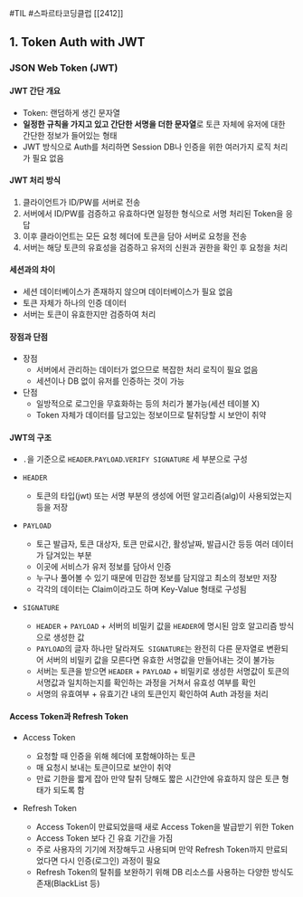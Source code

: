 #TIL #스파르타코딩클럽 [[2412]]

## 1. Token Auth with JWT
### JSON Web Token (JWT)
#### JWT 간단 개요
- Token: 랜덤하게 생긴 문자열
- **일정한 규칙을 가지고 있고 간단한 서명을 더한 문자열**로 토큰 자체에 유저에 대한 간단한 정보가 들어있는 형태
- JWT 방식으로 Auth를 처리하면 Session DB나 인증을 위한 여러가지 로직 처리가 필요 없음

#### JWT 처리 방식
1. 클라이언트가 ID/PW를 서버로 전송
2. 서버에서 ID/PW를 검증하고 유효하다면 일정한 형식으로 서명 처리된 Token을 응답
3. 이후 클라이언트는 모든 요청 헤더에 토큰을 담아 서버로 요청을 전송
4. 서버는 해당 토큰의 유효성을 검증하고 유저의 신원과 권한을 확인 후 요청을 처리

#### 세션과의 차이
- 세션 데이터베이스가 존재하지 않으며 데이터베이스가 필요 없음
- 토큰 자체가 하나의 인증 데이터
- 서버는 토큰이 유효한지만 검증하여 처리

#### 장점과 단점
- 장점
	- 서버에서 관리하는 데이터가 없으므로 복잡한 처리 로직이 필요 없음
	- 세션이나 DB 없이 유저를 인증하는 것이 가능
- 단점
	- 일방적으로 로그인을 무효화하는 등의 처리가 불가능(세션 테이블 X)
	- Token 자체가 데이터를 담고있는 정보이므로 탈취당할 시 보안이 취약

#### JWT의 구조
- `.`을 기준으로 `HEADER`.`PAYLOAD`.`VERIFY SIGNATURE` 세 부분으로 구성

- `HEADER`
	- 토큰의 타입(jwt) 또는 서명 부분의 생성에 어떤 알고리즘(alg)이 사용되었는지 등을 저장

- `PAYLOAD`
	- 토근 발급자, 토큰 대상자, 토큰 만료시간, 활성날짜, 발급시간 등등 여러 데이터가 담겨있는 부분
	- 이곳에 서비스가 유저 정보를 담아서 인증
	- 누구나 풀어볼 수 있기 때문에 민감한 정보를 담지않고 최소의 정보만 저장
	- 각각의 데이터는 Claim이라고도 하며 Key-Value 형태로 구성됨

- `SIGNATURE`
	- `HEADER` + `PAYLOAD` + 서버의 비밀키 값을 `HEADER`에 명시된 암호 알고리즘 방식으로 생성한 값
	- `PAYLOAD`의 글자 하나만 달라져도` SIGNATURE`는 완전히 다른 문자열로 변환되어 서버의 비밀키 값을 모른다면 유효한 서명값을 만들어내는 것이 불가능
	- 서버는 토큰을 받으면 `HEADER` + `PAYLOAD` + 비밀키로 생성한 서명값이 토큰의 서명값과 일치하는지를 확인하는 과정을 거쳐서 유효성 여부를 확인
	- 서명의 유효여부 + 유효기간 내의 토큰인지 확인하여 Auth 과정을 처리

#### **Access Token과 Refresh Token**
- Access Token
	- 요청할 때 인증을 위해 헤더에 포함해야하는 토큰
	- 매 요청시 보내는 토큰이므로 보안이 취약
	- 만료 기한을 짧게 잡아 만약 탈취 당해도 짧은 시간안에 유효하지 않은 토큰 형태가 되도록 함

- Refresh Token
	- Access Token이 만료되었을때 새로 Access Token을 발급받기 위한 Token
	- Access Token 보다 긴 유효 기간을 가짐
	- 주로 사용자의 기기에 저장해두고 사용되며 만약 Refresh Token까지 만료되었다면 다시 인증(로그인) 과정이 필요
	- Refresh Token의 탈취를 보완하기 위해 DB 리소스를 사용하는 다양한 방식도 존재(BlackList 등)
